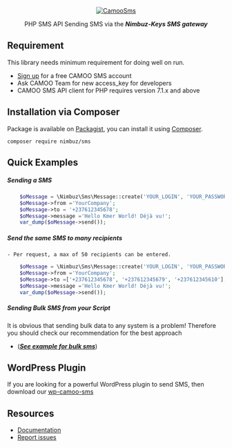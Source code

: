 <p align="center">
  <a href="https://www.camoo.cm/bulk-sms" target="_blank" >
    <img alt="CamooSms" src="https://www.camoo.hosting/img/logos/logoDomain.png"/>
  </a>
</p>
<p align="center">
	PHP SMS API Sending SMS via the <strong><em>Nimbuz-Keys SMS gateway</em></strong>
</p>

Requirement
-----------

This library needs minimum requirement for doing well on run.

   - [Sign up](https://www.camoo.cm/join) for a free CAMOO SMS account
   - Ask CAMOO Team for new access_key for developers
   - CAMOO SMS API client for PHP requires version 7.1.x and above

## Installation via Composer

Package is available on [Packagist](https://packagist.org/packages/camoo/nimbuz-sms),
you can install it using [Composer](http://getcomposer.org).

```shell
composer require nimbuz/sms
```
Quick Examples
--------------

##### Sending a SMS
```php
	$oMessage = \Nimbuz\Sms\Message::create('YOUR_LOGIN', 'YOUR_PASSWORD');
	$oMessage->from ='YourCompany';
	$oMessage->to = '+237612345678';
	$oMessage->message ='Hello Kmer World! Déjà vu!';
	var_dump($oMessage->send());
  ```
##### Send the same SMS to many recipients
            
	- Per request, a max of 50 recipients can be entered.
```php
	$oMessage = \Nimbuz\Sms\Message::create('YOUR_LOGIN', 'YOUR_PASSWORD');
	$oMessage->from ='YourCompany';
	$oMessage->to =['+237612345678', '+237612345679', '+237612345610'];
	$oMessage->message ='Hello Kmer World! Déjà vu!';
	var_dump($oMessage->send());
```
##### Sending Bulk SMS from your Script
It is obvious that sending bulk data to any system is a problem! Therefore you should check our recommendation for the best approach
   - (_**[See example for bulk sms](https://github.com/camoo/sms/wiki/How-to-send-Bulk-SMS-from-your-script#send-sms-sequentially)**_)

WordPress Plugin
----------------
If you are looking for a powerful WordPress plugin to send SMS, then download our [wp-camoo-sms](https://github.com/camoo/wp-camoo-sms)

Resources
---------

  * [Documentation](https://github.com/camoo/nimbuz-sms/wiki)
  * [Report issues](https://github.com/camoo/nimbuz-sms/issues)
